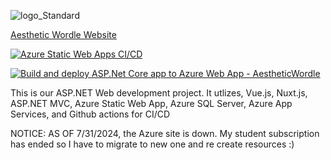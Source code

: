 ![logo_Standard](https://github.com/JohanneJayde/AestheticWordle/assets/114778753/36137f1a-4eb5-40ef-baac-68a63ac60a55)

[Aesthetic Wordle Website](https://aestheticwordle.com/)

[![Azure Static Web Apps CI/CD](https://github.com/JohanneJayde/Aesthetic-Wordle/actions/workflows/azure-static-web-apps-aesthetic-wordle.yml/badge.svg)](https://github.com/JohanneJayde/Aesthetic-Wordle/actions/workflows/azure-static-web-apps-aesthetic-wordle.yml)

[![Build and deploy ASP.Net Core app to Azure Web App - AestheticWordle](https://github.com/JohanneJayde/Aesthetic-Wordle/actions/workflows/azure-web-app_aestheticwordle.yml/badge.svg)](https://github.com/JohanneJayde/Aesthetic-Wordle/actions/workflows/azure-web-app_aestheticwordle.yml)

This is our ASP.NET Web development project. It utlizes, Vue.js, Nuxt.js, ASP.NET MVC, Azure Static Web App, Azure SQL Server, Azure App Services, and Github actions for CI/CD

NOTICE: AS OF 7/31/2024, the Azure site is down. My student subscription has ended so I have to migrate to new one and re create resources :)
